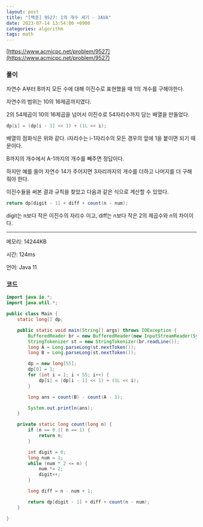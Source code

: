 ```yaml
---
layout: post
title: "[백준] 9527: 1의 개수 세기 - JAVA"
date: 2023-07-14 13:54:00 +0900
categories: algorithm
tags: math
---
```


[https://www.acmicpc.net/problem/9527](https://www.acmicpc.net/problem/9527)

### 풀이

자연수 A부터 B까지 모든 수에 대해 이진수로 표현했을 때 1의 개수를 구해야한다.

자연수의 범위는 10의 16제곱까지였다.

2의 54제곱이 10의 16제곱을 넘어서 이진수로 54자리수까지 담는 배열을 만들었다.

```java
dp[i] = (dp[i - 1] << 1) + (1L << i);
```

배열의 점화식은 위와 같다. i자리수는 i-1자리수의 모든 경우의 앞에 1을 붙이면 되기 때문이다.

B까지의 개수에서 A-1까지의 개수를 빼주면 정답이다.

하지만 예를 들어 자연수 14가 주어지면 3자리까지의 개수를 더하고 나머지를 더 구해줘야 한다.

이진수들을 써본 결과 규칙을 찾았고 다음과 같은 식으로 계산할 수 있었다.

```java
return dp[digit - 1] + diff + count(n - num);
```

digit는 n보다 작은 이진수의 자리수 이고, diff는 n보다 작은 2의 제곱수와 n의 차이이다.

---

메모리: 14244KB

시간: 124ms

언어: Java 11

### 코드

```java
import java.io.*;
import java.util.*;

public class Main {
    static long[] dp;

    public static void main(String[] args) throws IOException {
        BufferedReader br = new BufferedReader(new InputStreamReader(System.in));
        StringTokenizer st = new StringTokenizer(br.readLine());
        long A = Long.parseLong(st.nextToken());
        long B = Long.parseLong(st.nextToken());

        dp = new long[55];
        dp[0] = 1;
        for (int i = 1; i < 55; i++) {
            dp[i] = (dp[i - 1] << 1) + (1L << i);
        }

        long ans = count(B) - count(A - 1);

        System.out.println(ans);
    }

    private static long count(long n) {
        if (n == 0 || n == 1) {
            return n;
        }

        int digit = 0;
        long num = 1;
        while (num * 2 <= n) {
            num *= 2;
            digit++;
        }

        long diff = n - num + 1;

        return dp[digit - 1] + diff + count(n - num);
    }

}
```
